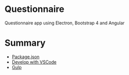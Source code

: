 # Questionnaire
Questionnaire app using Electron, Bootstrap 4 and Angular

# Summary
- [Package.json](documentation/package.json.md)
- [Develop with VSCode](documentation/vscode.md)
- [Gulp](documentation/gulp.md)
